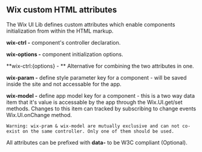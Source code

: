 ## Wix custom HTML attributes
<!-- WixCustomHTMLAttributes -->

The Wix UI Lib defines custom attributes which enable components initialization from within the HTML markup.

**wix-ctrl -** component's controller declaration.

**wix-options -** component initialization options.

**wix-ctrl:{options} - ** Alternative for combining the two attributes in one.

**wix-param -** define style parameter key for a component - will be saved inside the site and not accessable for the app.

**wix-model -** define app model key for a component - this is a two way data item that it's value is accessable by the app through the Wix.UI.get/set methods. Changes to this item can tracked by subscribing to change events Wix.UI.onChange method.

`Warning: wix-pram & wix-model are mutually exclusive and can not co-exist on the same controller. Only one of them should be used.`

All attributes can be prefixed with **data-** to be W3C compliant (Optional).
